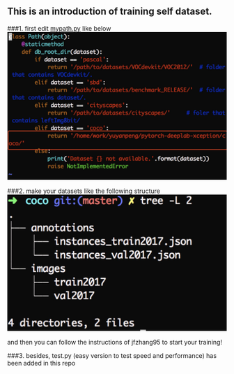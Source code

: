 ## This is an introduction of training self dataset.
###1. first edit [mypath.py](https://github.com/CeciliaPYY/pytorch-deeplab-xception/blob/master/mypath.py) like below
![Results](images/my_path.jpg)


###2. make your datasets like the following structure
![Results](images/struc.jpg)

and then you can follow the instructions of jfzhang95 to start your training!

###3. besides, test.py (easy version to test speed and performance) has been added in this repo


